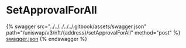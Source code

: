 # SetApprovalForAll

{% swagger src="../../../../../.gitbook/assets/swagger.json" path="/uniswap/v3/nft/{address}/setApprovalForAll" method="post" %}
[swagger.json](../../../../../.gitbook/assets/swagger.json)
{% endswagger %}
